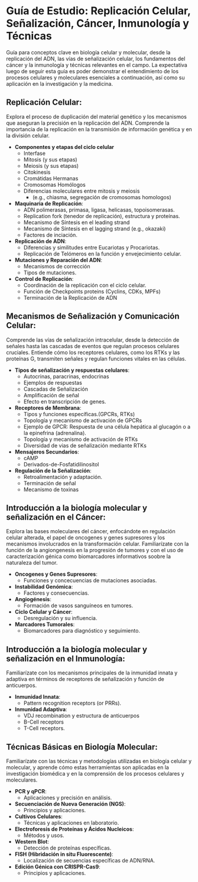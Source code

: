 # Guía de Estudio: Replicación Celular, Señalización, Cáncer, Inmunología y Técnicas
Guía para conceptos clave en biología celular y molecular, desde la replicación del ADN, las vías de señalización celular, los fundamentos del cáncer y la inmunología y técnicas relevantes en el campo. La expectativa luego de seguir esta guía es poder demonstrar el entendimiento de los procesos celulares y moleculares esenciales a continuación, así como su aplicación en la investigación y la medicina.

## Replicación Celular:
Explora el proceso de duplicación del material genético y los mecanismos que aseguran la precisión en la replicación del ADN. Comprende la importancia de la replicación en la transmisión de información genética y en la división celular.
- **Componentes y etapas del ciclo celular**
    - Interfase
    - Mitosis (y sus etapas)
    - Meiosis (y sus etapas)
    - Citokinesis
    - Cromátidas Hermanas
    - Cromosomas Homólogos
    - Diferencias moleculares entre mitosis y meiosis 
        - (e.g., chiasma, segregación de cromosomas homologos)
- **Maquinaria de Replicación**:
    - ADN polimerasas, primasa, ligasa, helicasas, topoisomerasas. 
    - Replication fork (tenedor de replicación), estructura y proteínas.
    - Mecanismo de Síntesis en el leading strand
    - Mecanismo de Síntesis en el lagging strand (e.g., okazaki)
    - Factores de inciación.
- **Replicación de ADN**:
    - Diferencias y similitudes entre Eucariotas y Procariotas.
    - Replicación de Telómeros en la función y envejecimiento celular.
- **Mutaciones y Reparación del ADN**:
    - Mecanismos de corrección 
    - Tipos de mutaciones.
- **Control de Replicación**:
    - Coordinación de la replicación con el ciclo celular.
    - Función de Checkpoints proteins (Cyclins, CDKs, MPFs)
    - Terminación de la Replicación de ADN


## Mecanismos de Señalización y Comunicación Celular:
Comprende las vías de señalización intracelular, desde la detección de señales hasta las cascadas de eventos que regulan procesos celulares cruciales. Entiende cómo los receptores celulares, como los RTKs y las proteínas G, transmiten señales y regulan funciones vitales en las células.
- **Tipos de señalización y respuestas celulares**:
    - Autocrinas, paracrinas, endocrinas
    - Ejemplos de respuestas
    - Cascadas de Señalización
    - Amplificación de señal
    - Efecto en transcripción de genes.
- **Receptores de Membrana**: 
    - Tipos y funciones específicas.(GPCRs, RTKs)
    - Topología y mecanismo de activación de GPCRs
    - Ejemplo de GPCR: Respuesta de una célula hepática al glucagón o a la epinefrina (adrenalina).
    - Topología y mecanismo de activación de RTKs
    - Diversidad de vias de señalización mediante RTKs
- **Mensajeros Secundarios**: 
    - cAMP
    - Derivados-de-Fosfatidilinositol
- **Regulación de la Señalización**: 
    - Retroalimentación y adaptación.
    - Terminación de señal
    - Mecanismo de toxinas

## Introducción a la biología molecular y señalización en el Cáncer:
Explora las bases moleculares del cáncer, enfocándote en regulación celular alterada, el papel de oncogenes y genes supresores y los mecanismos involucrados en la transformación celular. Familiarízate con la función de la angiongenesis en la progresión de tumores y con el uso de caracterización génica como biomarcadores informativos soobre la naturaleza del tumor.  
- **Oncogenes y Genes Supresores**: 
    - Funciones y concecuencias de mutaciones asociadas.
- **Instabilidad Genómica**: 
    - Factores y consecuencias.
- **Angiogénesis**: 
    - Formación de vasos sanguíneos en tumores.
- **Ciclo Celular y Cáncer**:
    -  Desregulación y su influencia.
- **Marcadores Tumorales**: 
    - Biomarcadores para diagnóstico y seguimiento.

## Introducción a la biología molecular y señalización en el Inmunología:
Familiarízate con los mecanismos principales de la inmunidad innata y adaptiva en términos de receptores de señalización y función de anticuerpos.
- **Inmunidad Innata**: 
    - Pattern recognition receptors (or PRRs). 
- **Inmunidad Adaptiva**: 
    - VDJ recombination y estructura de anticuerpos
    - B-Cell receptors
    - T-Cell receptors.


## Técnicas Básicas en Biología Molecular:
Familiarízate con las técnicas y metodologías utilizadas en biología celular y molecular, y
aprende cómo estas herramientas son aplicadas en la investigación biomédica y en la comprensión de los procesos celulares y moleculares.
- **PCR y qPCR**: 
    - Aplicaciones y precisión en análisis.
- **Secuenciación de Nueva Generación (NGS)**: 
    - Principios y aplicaciones.
- **Cultivos Celulares**: 
    - Técnicas y aplicaciones en laboratorio.
- **Electroforesis de Proteínas y Ácidos Nucleicos**: 
    - Métodos y usos.
- **Western Blot**: 
    - Detección de proteínas específicas.
- **FISH (Hibridación in situ Fluorescente)**: 
    - Localización de secuencias específicas de ADN/RNA.
- **Edición Génica con CRISPR-Cas9**: 
    - Principios y aplicaciones.
